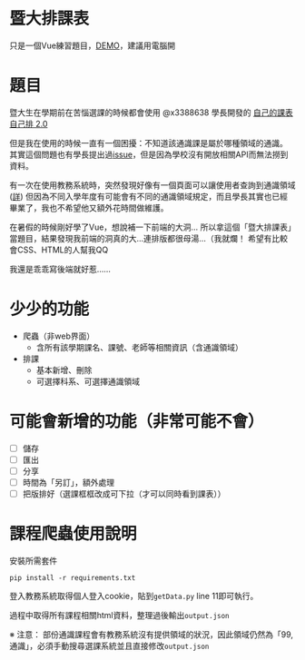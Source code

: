 # 暨大排課表
只是一個Vue練習題目，[DEMO](http://163.23.148.126/ncnu_course/)，建議用電腦開

# 題目
暨大生在學期前在苦惱選課的時候都會使用 @x3388638 學長開發的 [自己的課表自己排 2.0](https://github.com/x3388638/KeBiau) 

但是我在使用的時候一直有一個困擾：不知道該通識課是屬於哪種領域的通識。
其實這個問題也有學長提出過[issue](https://github.com/x3388638/KeBiau/issues/3)，但是因為學校沒有開放相關API而無法撈到資料。

有一次在使用教務系統時，突然發現好像有一個頁面可以讓使用者查詢到通識領域([詳](https://github.com/x3388638/KeBiau/issues/3#issuecomment-683837818))
但因為不同入學年度有可能會有不同的通識領域規定，而且學長其實也已經畢業了，我也不希望他又額外花時間做維護。

在暑假的時候剛好學了Vue，想說補一下前端的大洞…
所以拿這個「暨大排課表」當題目，結果發現我前端的洞真的大…連排版都很母湯…（我就爛！
希望有比較會CSS、HTML的人幫我QQ

我還是乖乖寫後端就好惹……

# 少少的功能
- 爬蟲（非web界面）
    - 含所有該學期課名、課號、老師等相關資訊（含通識領域）
- 排課
    - 基本新增、刪除
    - 可選擇科系、可選擇通識領域

# 可能會新增的功能（非常可能不會）
- [ ] 儲存
- [ ] 匯出
- [ ] 分享
- [ ] 時間為「另訂」，額外處理
- [ ] 把版排好（選課框框改成可下拉（才可以同時看到課表））

# 課程爬蟲使用說明
安裝所需套件
```
pip install -r requirements.txt
```

登入教務系統取得個人登入cookie，貼到`getData.py` line 11即可執行。

過程中取得所有課程相關html資料，整理過後輸出`output.json`

※ 注意： 部份通識課程會有教務系統沒有提供領域的狀況，因此領域仍然為「99, 通識」，必須手動搜尋選課系統並且直接修改`output.json`